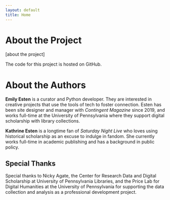 ```yaml
---
layout: default
title: Home
---
```


# About the Project 

[about the project]

The code for this project is hosted on GitHub. 


# About the Authors

**Emily Esten** is a curator and Python developer. They are interested in creative projects that use the tools of tech to foster connection. Esten has been site designer and manager with *Contingent Magazine* since 2019, and works full-time at the University of Pennsylvania where they support digital scholarship with library collections.

**Kathrine Esten** is a longtime fan of *Saturday Night Live* who loves using historical scholarship as an excuse to indulge in fandom. She currently works full-time in academic publishing and has a background in public policy. 

## Special Thanks
Special thanks to Nicky Agate, the Center for Research Data and Digital Scholarship at University of Pennsylvania Libraries, and the Price Lab for Digital Humanities at the University of Pennsylvania for supporting the data collection and analysis as a professional development project.  
